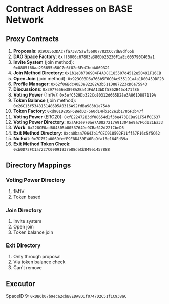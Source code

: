 # Contract Addresses on BASE Network

## Proxy Contracts

1. **Proposals**: `0x9C0563DAc7fa73875aEf56807782CCC7dE8df65b`
2. **DAO Space Factory**: `0xff6006c67803a380Db25230F1aEc605790C405a1`
3. **Invite System** (join method): `0x8885f68aa296655b50C7c6f82e6FcC3dbA069321`
4. **Join Method Directory**: `0x1b1eBb786904F4A08C185507d4512e50491F16CB`
5. **Open Join** (join method): `0x923C0BD6a766b5F6C0Ac935191aAa1D0045DDF23`
6. **Profile Manager**: `0x62f06Bdc40E3e82282A3b511D887223cD6a75943`
7. **Discussions**: `0x3977656e3898A2Ba4dFdA13bDf5862B46c471f86`
8. **Voting Power** (1m1v): `0x5efC529Db322Cc80312d665D28e3A861D887119A`
9. **Token Balance** (join method): `0x26C13f5348151486D5A0316A92fdBa983b1a754b`
10. **Token Factory**: `0xd901D205F6BedDDF560d14Fb1c2e1b1785F3b47f`
11. **Voting Power** (ERC20): `0xfE22472B3df08654d1f3be473BCDa91F54f0E637`
12. **Voting Power Directory**: `0xaAF3e970ae7A0827217A913046e9a7FCd021Ea33`
13. **Work**: `0x228CE0ad604305b0053764De9CBa612d22fCbeD5`
14. **Exit Method Directory**: `0xca0baa79643b1fCEC918592F11ff57F16c5f5C62`
15. **No Exit**: `0x7D752a0069fefE9E8DA39E46Fa9fa16e164Fd39a`
16. **Exit Method Token Check**: `0xb0D72FC1a7227C09091937e88deCb849e1457888`

## Directory Mappings

### Voting Power Directory
1. 1M1V
2. Token based

### Join Directory
1. Invite system
2. Open join
3. Token balance join

### Exit Directory
1. Only through proposal
2. Via token balance check
3. Can't remove

## Executor
SpaceID 9: `0xDB6b07b9eca2cbB8EDA8D1f0747D2C51f1C938aC`
